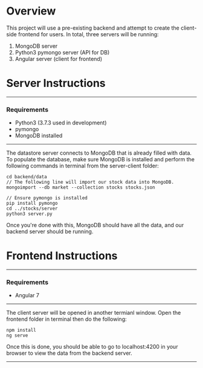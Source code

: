 # Overview
This project will use a pre-existing backend and attempt to create the
client-side frontend for users. In total, three servers will be running:
1. MongoDB server
2. Python3 pymongo server (API for DB)
3. Angular server (client for frontend)

# Server Instructions
* * *
### Requirements
- Python3 (3.7.3 used in development)
- pymongo
- MongoDB installed
* * *
The datastore server connects to MongoDB that is already filled with data. To
populate the database, make sure MongoDB is installed and perform the following
commands in terminal from the server-client folder:

```
cd backend/data
// The following line will import our stock data into MongoDB.
mongoimport --db market --collection stocks stocks.json

// Ensure pymongo is installed
pip install pymongo
cd ../stocks/server
python3 server.py
```

Once you're done with this, MongoDB should have all the data, and our backend
server should be running. 


# Frontend Instructions
* * *
### Requirements
- Angular 7
* * *
The client server will be opened in another termianl window. Open the frontend
folder in terminal then do the following:

```
npm install
ng serve
```

Once this is done, you should be able to go to localhost:4200 in your browser
to view the data from the backend server.

* * *
